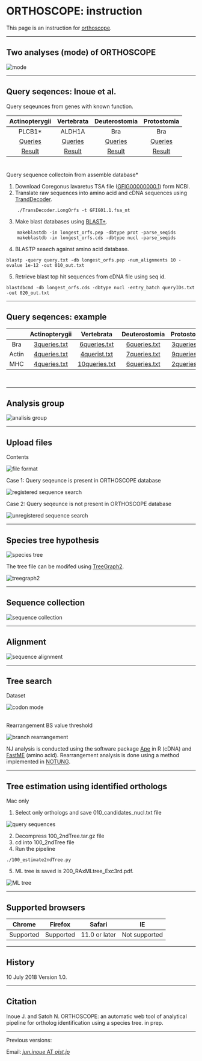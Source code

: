 # ORTHOSCOPE: instruction
This page is an instruction for [orthoscope](https://fish-evol.unit.oist.jp/yurai/index.html).

---

## Two analyses (mode) of ORTHOSCOPE
![mode](images/mode.jpg)

---

## Query seqences: Inoue et al.
Query seqeunces from genes with known function.

| Actinopterygii | Vertebrata | Deuterostomia | Protostomia |
:---: | :---: | :---: | :---:
| PLCB1* | ALDH1A | Bra | Bra |
| [Queries][t1-1] | [Queries][t1-2] | [Queries][t1-3] | [Queries][t1-4] |
| [Result][t1-5] | [Result][t1-6] | [Result][t1-7] | [Result][t1-8] |

[t1-1]:images/ActinopterygianPLCB1.txt.tar.gz
[t1-2]:images/VertebrateALDH1A.txt.tar.gz
[t1-3]:images/DeuterostomeBra.txt.tar.gz
[t1-4]:images/ProtostomeBra.txt.tar.gz
[t1-5]:images/ActinopterygianPLCB1.tar.gz
[t1-6]:images/VertebrateALDH1A.tar.gz
[t1-7]:images/DeuterostomeBra.tar.gz
[t1-8]:images/ProtostomeBra.tar.gz  

#         
Query sequence collectoin from assemble database*

1. Download Coregonus lavaretus TSA file ([GFIG00000000.1](https://www.ncbi.nlm.nih.gov/nuccore/GFIG00000000.1)) form NCBI.
2. Translate raw sequences into amino acid and cDNA sequences using [TrandDecoder](https://github.com/TransDecoder/TransDecoder/wiki).
```
    ./TransDecoder.LongOrfs -t GFIG01.1.fsa_nt
```
3. Make blast databases using [BLAST+](https://blast.ncbi.nlm.nih.gov/Blast.cgi?CMD=Web&PAGE_TYPE=BlastDocs&DOC_TYPE=Download).
```
    makeblastdb -in longest_orfs.pep -dbtype prot -parse_seqids 
    makeblastdb -in longest_orfs.cds -dbtype nucl -parse_seqids
```
4. BLASTP seaech against amino acid database.
```
blastp -query query.txt -db longest_orfs.pep -num_alignments 10 -evalue 1e-12 -out 010_out.txt
```
5. Retrieve blast top hit sequences from cDNA file using seq id.
```
blastdbcmd -db longest_orfs.cds -dbtype nucl -entry_batch queryIDs.txt -out 020_out.txt
```
---
## Query seqences: example

|   | Actinopterygii | Vertebrata | Deuterostomia | Protostomia |
| :---: | :---: | :---: | :---: | :---:
| Bra | [3queries.txt][t2-1] | [6queries.txt][t2-2] | [6queries.txt][t2-3] | [3queries.txt][t2-4] |
| Actin | [4queries.txt][t2-5] | [4querist.txt][t2-6] | [7queries.txt][t2-7] | [9queries.txt][t2-8] |
| MHC | [4queries.txt][t2-9] | [10queries.txt][t2-10] | [6queries.txt][t2-11] | [2queries.txt][t2-12] |

[t2-1]:images/Actinopterygii_Bra3queries.txt.tar.gz
[t2-2]:images/Vertebrata_Bra6queries.txt.tar.gz
[t2-3]:images/Deuterostomia_Bra6queries.txt.tar.gz
[t2-4]:images/Protostomia_Bra3queries.txt.tar.gz
[t2-5]:images/Actinopterygii_Actin_4queries.txt.tar.gz
[t2-6]:images/Vertebrate_Actin_4queries.txt.tar.gz
[t2-7]:images/Deuterostomia_Actin_7queries.txt.tar.gz
[t2-8]:images/Protostomia_Actin_9queries.txt.tar.gz
[t2-9]:images/Actinopterygii_MHC_4queries.txt.tar.gz
[t2-10]:images/Vertebrate_MHC_10queries.txt.tar.gz
[t2-11]:images/Deuterostomia_MHC6spp.txt.tar.gz
[t2-12]:images/Protostomia_MHC.txt.tar.gz

<br />

---
## Analysis group
![analisis group](images/analysisGroup.jpg)

---
## Upload files
Contents

![file format](images/UplodFile.jpg)

Case 1: Query seqeunce is present in ORTHOSCOPE database

![registered sequence search](images/example1.jpg)

Case 2: Query seqeunce is not present in ORTHOSCOPE database

![unregistered sequence search](images/yourOwnSequence.jpg)

---
## Species tree hypothesis

![species tree](images/Metazoa.tre.jpg)

The tree file can be modifed using [TreeGraph2](http://treegraph.bioinfweb.info/).

![treegraph2](images/treeGraph2.jpg)

---
## Sequence collection
![sequence collection](images/BlastEvalue.jpg)

---
## Alignment
![sequence alignment](images/Aligned-site_rate.jpg)

---
## Tree search
Dataset

![codon mode](images/dataset.jpg)

<br />
Rearrangement BS value threshold 

![branch rearrangement](images/rearrangeBS.jpg)

NJ analysis is conducted using the software package [Ape](https://cran.r-project.org/web/packages/ape/ape.pdf) in R (cDNA) and [FastME](http://www.atgc-montpellier.fr/fastme/) (amino acid). Rearrangement analysis is done using a method implemented in [NOTUNG](http://www.cs.cmu.edu/~durand/Notung/).

---
## Tree estimation using identified orthologs
Mac only
1. Select only orthologs and save 010_candidates_nucl.txt file

![query sequences](images/treeSearchWithOrthologs.jpg)

2. Decompress 100_2ndTree.tar.gz file
3. cd into 100_2ndTree file
4. Run the pipeline
```
./100_estimate2ndTree.py
```
5. ML tree is saved is 200_RAxMLtree_Exc3rd.pdf.

![ML tree](images/200_RAxMLtree_Exc3rd.jpg)

---
## Supported browsers
Chrome | Firefox | Safari | IE
:---: | :---: | :---: | :---:
Supported | Supported | 11.0 or later | Not supported

---
## History
10 July 2018 	Version 1.0.

---
## Citation
Inoue J. and Satoh N. ORTHOSCOPE: an automatic web tool of analytical pipeline for ortholog identification using a species tree. in prep.

---
Previous versions: 

Email: [_jun.inoue_ AT _oist.jp_](http://www.geocities.jp/ancientfishtree/index_eng.html)
